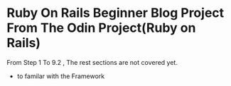 # Ruby On Rails Beginner Blog Project From The Odin Project(Ruby on Rails)

From Step 1 To 9.2 , The rest sections are not covered yet.
- to familar with the Framework
